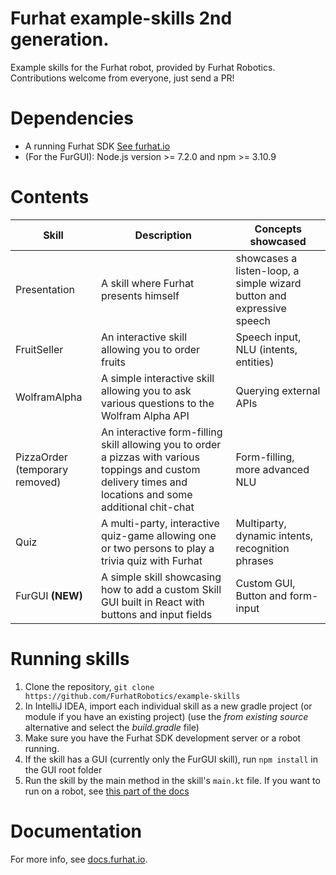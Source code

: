 # Furhat example-skills 2nd generation.

Example skills for the Furhat robot, provided by Furhat Robotics. Contributions welcome from everyone, just send a PR!

# Dependencies

* A running Furhat SDK [See furhat.io](https://furhat.io)
* (For the FurGUI): Node.js version >= 7.2.0 and npm >= 3.10.9

# Contents

Skill                 | Description                                 | Concepts showcased
----------------------|---------------------------------------------|------------------------------------------------------
Presentation | A skill where Furhat presents himself | showcases a listen-loop, a simple wizard button and expressive speech | Speech output, extention methods, listen-loop, wizard button, onTime
FruitSeller | An interactive skill allowing you to order fruits | Speech input, NLU (intents, entities)
WolframAlpha | A simple interactive skill allowing you to ask various questions to the Wolfram Alpha API | Querying external APIs
PizzaOrder (temporary removed) | An interactive form-filling skill allowing you to order a pizzas with various toppings and custom delivery times and locations and some additional chit-chat | Form-filling, more advanced NLU
Quiz | A multi-party, interactive quiz-game allowing one or two persons to play a trivia quiz with Furhat | Multiparty, dynamic intents, recognition phrases
FurGUI **(NEW)** | A simple skill showcasing how to add a custom Skill GUI built in React with buttons and input fields | Custom GUI, Button and form-input

# Running skills
1. Clone the repository, `git clone https://github.com/FurhatRobotics/example-skills`
2. In IntelliJ IDEA, import each individual skill as a new gradle project (or module if you have an existing project) (use the _from existing source_ alternative and select the _build.gradle_ file)
3. Make sure you have the Furhat SDK development server or a robot running.
4. If the skill has a GUI (currently only the FurGUI skill), run `npm install` in the GUI root folder
5. Run the skill by the main method in the skill's `main.kt` file. If you want to run on a robot, see [this part of the docs](https://docs.furhat.io/skills/#running-a-skill-on-a-robot)

# Documentation
For more info, see [docs.furhat.io](https://docs.furhat.io).
